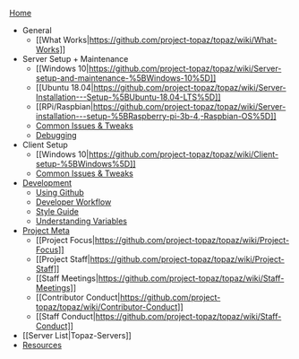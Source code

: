 [Home](https://github.com/project-topaz/topaz/wiki)
* General
  * [[What Works|https://github.com/project-topaz/topaz/wiki/What-Works]]
* Server Setup + Maintenance
  * [[Windows 10|https://github.com/project-topaz/topaz/wiki/Server-setup-and-maintenance-%5BWindows-10%5D]]
  * [[Ubuntu 18.04|https://github.com/project-topaz/topaz/wiki/Server-Installation---Setup-%5BUbuntu-18.04-LTS%5D]]
  * [[RPi/Raspbian|https://github.com/project-topaz/topaz/wiki/Server-installation---setup-%5BRaspberry-pi-3b-4,-Raspbian-OS%5D]]
  * [Common Issues & Tweaks](https://github.com/project-topaz/topaz/wiki/Miscellaneous-(Server))
  * [Debugging](https://github.com/project-topaz/topaz/wiki/Debugging)
* Client Setup
  * [[Windows 10|https://github.com/project-topaz/topaz/wiki/Client-setup-%5BWindows%5D]]
  * [Common Issues & Tweaks](https://github.com/project-topaz/topaz/wiki/Miscellaneous-(Client))
* [Development](https://github.com/project-topaz/topaz/wiki/Development)
  * [Using Github](https://github.com/project-topaz/topaz/wiki/Using-Github)
  * [Developer Workflow](https://github.com/project-topaz/topaz/wiki/Developer-Workflow)
  * [Style Guide](https://github.com/project-topaz/topaz/blob/release/CONTRIBUTING.md#style-guide)
  * [Understanding Variables](https://github.com/project-topaz/topaz/wiki/Understanding-variables-%E2%80%94-a-brief-guide)
* [Project Meta](https://github.com/project-topaz/topaz/wiki/Project-Meta)
  * [[Project Focus|https://github.com/project-topaz/topaz/wiki/Project-Focus]]
  * [[Project Staff|https://github.com/project-topaz/topaz/wiki/Project-Staff]]
  * [[Staff Meetings|https://github.com/project-topaz/topaz/wiki/Staff-Meetings]]
  * [[Contributor Conduct|https://github.com/project-topaz/topaz/wiki/Contributor-Conduct]]
  * [[Staff Conduct|https://github.com/project-topaz/topaz/wiki/Staff-Conduct]]
* [[Server List|Topaz-Servers]]
* [Resources](https://github.com/project-topaz/topaz/wiki/Resources)
